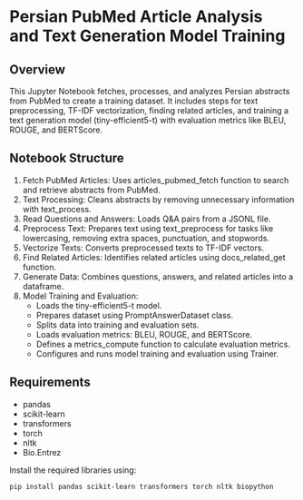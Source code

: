 # Persian PubMed Article Analysis and Text Generation Model Training

## Overview
This Jupyter Notebook fetches, processes, and analyzes Persian abstracts from PubMed to create a training dataset. It includes steps for text preprocessing, TF-IDF vectorization, finding related articles, and training a text generation model (tiny-efficient5-t) with evaluation metrics like BLEU, ROUGE, and BERTScore.

## Notebook Structure
1. Fetch PubMed Articles: Uses articles_pubmed_fetch function to search and retrieve abstracts from PubMed.
2. Text Processing: Cleans abstracts by removing unnecessary information with text_process.
3. Read Questions and Answers: Loads Q&A pairs from a JSONL file.
4. Preprocess Text: Prepares text using text_preprocess for tasks like lowercasing, removing extra spaces, punctuation, and stopwords.
5. Vectorize Texts: Converts preprocessed texts to TF-IDF vectors.
6. Find Related Articles: Identifies related articles using docs_related_get function.
7. Generate Data: Combines questions, answers, and related articles into a dataframe.
8. Model Training and Evaluation:
   - Loads the tiny-efficient5-t model.
   - Prepares dataset using PromptAnswerDataset class.
   - Splits data into training and evaluation sets.
   - Loads evaluation metrics: BLEU, ROUGE, and BERTScore.
   - Defines a metrics_compute function to calculate evaluation metrics.
   - Configures and runs model training and evaluation using Trainer.

## Requirements
- pandas
- scikit-learn
- transformers
- torch
- nltk
- Bio.Entrez

Install the required libraries using:
```bash
pip install pandas scikit-learn transformers torch nltk biopython

